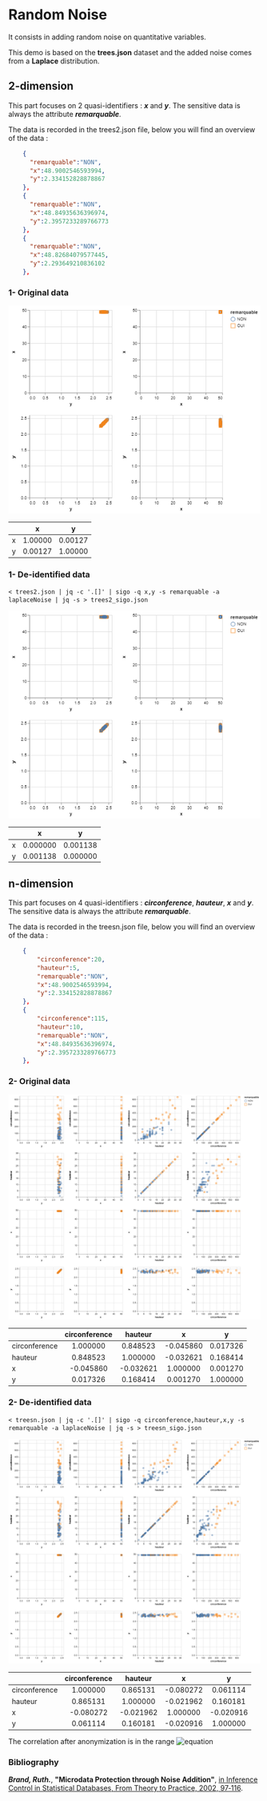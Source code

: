 # Random Noise

It consists in adding random noise on quantitative variables.

This demo is based on the **trees.json** dataset and the added noise comes from a **Laplace** distribution.

## 2-dimension

This part focuses on 2 quasi-identifiers : ***x*** and ***y***.
The sensitive data is always the attribute ***remarquable***.

The data is recorded in the trees2.json file, below you will find an overview of the data :

```json
    {
      "remarquable":"NON",
      "x":48.9002546593994,
      "y":2.334152828878867
    },
    {
      "remarquable":"NON",
      "x":48.84935636396974,
      "y":2.3957233289766773
    },
    {
      "remarquable":"NON",
      "x":48.82684079577445,
      "y":2.293649210836102
    },
```

### 1- Original data

![original](trees2.png)

|   |    x    |    y    |
|---|:-------:|:-------:|
| x | 1.00000 | 0.00127 |
| y | 0.00127 | 1.00000 |

### 1- De-identified data

```console
< trees2.json | jq -c '.[]' | sigo -q x,y -s remarquable -a laplaceNoise | jq -s > trees2_sigo.json
```

![masked](trees2-sigo.png)

|   |     x     |     y     |
|---|:---------:|:---------:|
| x |  0.000000 |  0.001138 |
| y |  0.001138 |  0.000000 |

## n-dimension

This part focuses on 4 quasi-identifiers : ***circonference***, ***hauteur***, ***x*** and ***y***.
The sensitive data is always the attribute ***remarquable***.

The data is recorded in the treesn.json file, below you will find an overview of the data :

```json
    {
        "circonference":20,
        "hauteur":5,
        "remarquable":"NON",
        "x":48.9002546593994,
        "y":2.334152828878867
    },
    {
        "circonference":115,
        "hauteur":10,
        "remarquable":"NON",
        "x":48.84935636396974,
        "y":2.3957233289766773
    },
```

### 2- Original data

![original](treesn.png)

|               | circonference |  hauteur  |     x     |     y    |
|---------------|:-------------:|:---------:|:---------:|:--------:|
| circonference |    1.000000   |  0.848523 | -0.045860 | 0.017326 |
| hauteur       |    0.848523   |  1.000000 | -0.032621 | 0.168414 |
| x             |   -0.045860   | -0.032621 |  1.000000 | 0.001270 |
| y             |    0.017326   |  0.168414 |  0.001270 | 1.000000 |

### 2- De-identified data

```console
< treesn.json | jq -c '.[]' | sigo -q circonference,hauteur,x,y -s remarquable -a laplaceNoise | jq -s > treesn_sigo.json
```

![masked](treesn-sigo.png)

|               | circonference |  hauteur  |     x     |     y    |
|---------------|:-------------:|:---------:|:---------:|:--------:|
| circonference |    1.000000   |  0.865131 | -0.080272 | 0.061114 |
| hauteur       |    0.865131   |  1.000000 | -0.021962 | 0.160181 |
| x             |   -0.080272   | -0.021962 |  1.000000 |-0.020916 |
| y             |    0.061114   |  0.160181 | -0.020916 | 1.000000 |

The correlation after anonymization is in the range ![equation](https://latex.codecogs.com/svg.image?%5Cinline%20%5Cleft%20%5B%20%5Cpm%200.01%20;%20%5Cpm%200.04%20%5Cright%20%5D)

### Bibliography

***Brand, Ruth.***, **"Microdata Protection through Noise Addition"**,
[in Inference Control in Statistical Databases, From Theory to Practice, 2002, 97‑116](<https://link.springer.com/chapter/10.1007/3-540-47804-3_8?code=d7da801e-b5d7-4f86-8820-3547ba948938>).
